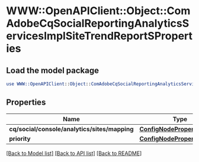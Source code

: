 # WWW::OpenAPIClient::Object::ComAdobeCqSocialReportingAnalyticsServicesImplSiteTrendReportSProperties

## Load the model package
```perl
use WWW::OpenAPIClient::Object::ComAdobeCqSocialReportingAnalyticsServicesImplSiteTrendReportSProperties;
```

## Properties
Name | Type | Description | Notes
------------ | ------------- | ------------- | -------------
**cq/social/console/analytics/sites/mapping** | [**ConfigNodePropertyArray**](ConfigNodePropertyArray.md) |  | [optional] 
**priority** | [**ConfigNodePropertyInteger**](ConfigNodePropertyInteger.md) |  | [optional] 

[[Back to Model list]](../README.md#documentation-for-models) [[Back to API list]](../README.md#documentation-for-api-endpoints) [[Back to README]](../README.md)


